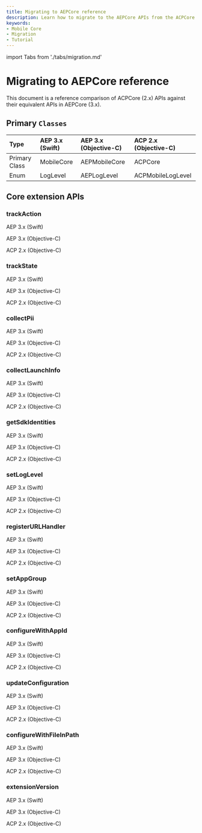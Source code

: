 ```yaml
---
title: Migrating to AEPCore reference
description: Learn how to migrate to the AEPCore APIs from the ACPCore APIs.
keywords:
- Mobile Core
- Migration
- Tutorial 
---
```


import Tabs from './tabs/migration.md'

# Migrating to AEPCore reference

This document is a reference comparison of ACPCore (2.x) APIs against their equivalent APIs in AEPCore (3.x).

## Primary `Classes`

| Type | AEP 3.x (Swift) | AEP 3.x (Objective-C) | ACP 2.x (Objective-C) |
| :--- | :--- | :--- | :--- |
| Primary Class | MobileCore | AEPMobileCore | ACPCore |
| Enum | LogLevel | AEPLogLevel | ACPMobileLogLevel |

## Core extension APIs

### trackAction

<TabsBlock orientation="horizontal" slots="heading, content" repeat="3"/>

AEP 3.x (Swift)

<Tabs query="platform=aep-swift&api=track-action"/>

AEP 3.x (Objective-C)

<Tabs query="platform=aep-objc&api=track-action"/>

ACP 2.x (Objective-C)

<Tabs query="platform=acp-objc&api=track-action"/>

### trackState

<TabsBlock orientation="horizontal" slots="heading, content" repeat="3"/>

AEP 3.x (Swift)

<Tabs query="platform=aep-swift&api=track-state"/>

AEP 3.x (Objective-C)

<Tabs query="platform=aep-objc&api=track-state"/>

ACP 2.x (Objective-C)

<Tabs query="platform=acp-objc&api=track-state"/>

### collectPii

<TabsBlock orientation="horizontal" slots="heading, content" repeat="3"/>

AEP 3.x (Swift)

<Tabs query="platform=aep-swift&api=collect-pii"/>

AEP 3.x (Objective-C)

<Tabs query="platform=aep-objc&api=collect-pii"/>

ACP 2.x (Objective-C)

<Tabs query="platform=acp-objc&api=collect-pii"/>

### collectLaunchInfo

<TabsBlock orientation="horizontal" slots="heading, content" repeat="3"/>

AEP 3.x (Swift)

<Tabs query="platform=aep-swift&api=collect-launch-info"/>

AEP 3.x (Objective-C)

<Tabs query="platform=aep-objc&api=collect-launch-info"/>

ACP 2.x (Objective-C)

<Tabs query="platform=acp-objc&api=collect-launch-info"/>

### getSdkIdentities

<TabsBlock orientation="horizontal" slots="heading, content" repeat="3"/>

AEP 3.x (Swift)

<Tabs query="platform=aep-swift&api=get-sdk-identities"/>

AEP 3.x (Objective-C)

<Tabs query="platform=aep-objc&api=get-sdk-identities"/>

ACP 2.x (Objective-C)

<Tabs query="platform=acp-objc&api=get-sdk-identities"/>

### setLogLevel

<TabsBlock orientation="horizontal" slots="heading, content" repeat="3"/>

AEP 3.x (Swift)

<Tabs query="platform=aep-swift&api=set-log-level"/>

AEP 3.x (Objective-C)

<Tabs query="platform=aep-objc&api=set-log-level"/>

ACP 2.x (Objective-C)

<Tabs query="platform=acp-objc&api=set-log-level"/>

### registerURLHandler

<TabsBlock orientation="horizontal" slots="heading, content" repeat="3"/>

AEP 3.x (Swift)

<Tabs query="platform=aep-swift&api=register-url-handler"/>

AEP 3.x (Objective-C)

<Tabs query="platform=aep-objc&api=register-url-handler"/>

ACP 2.x (Objective-C)

<Tabs query="platform=acp-objc&api=register-url-handler"/>

### setAppGroup

<TabsBlock orientation="horizontal" slots="heading, content" repeat="3"/>

AEP 3.x (Swift)

<Tabs query="platform=aep-swift&api=set-app-group"/>

AEP 3.x (Objective-C)

<Tabs query="platform=aep-objc&api=set-app-group"/>

ACP 2.x (Objective-C)

<Tabs query="platform=acp-objc&api=set-app-group"/>

### configureWithAppId

<TabsBlock orientation="horizontal" slots="heading, content" repeat="3"/>

AEP 3.x (Swift)

<Tabs query="platform=aep-swift&api=configure-with-app-id"/>

AEP 3.x (Objective-C)

<Tabs query="platform=aep-objc&api=configure-with-app-id"/>

ACP 2.x (Objective-C)

<Tabs query="platform=acp-objc&api=configure-with-app-id"/>

### updateConfiguration

<TabsBlock orientation="horizontal" slots="heading, content" repeat="3"/>

AEP 3.x (Swift)

<Tabs query="platform=aep-swift&api=update-configuration"/>

AEP 3.x (Objective-C)

<Tabs query="platform=aep-objc&api=update-configuration"/>

ACP 2.x (Objective-C)

<Tabs query="platform=acp-objc&api=update-configuration"/>

### configureWithFileInPath

<TabsBlock orientation="horizontal" slots="heading, content" repeat="3"/>

AEP 3.x (Swift)

<Tabs query="platform=aep-swift&api=configure-with-file-in-path"/>

AEP 3.x (Objective-C)

<Tabs query="platform=aep-objc&api=configure-with-file-in-path"/>

ACP 2.x (Objective-C)

<Tabs query="platform=acp-objc&api=configure-with-file-in-path"/>

### extensionVersion

<TabsBlock orientation="horizontal" slots="heading, content" repeat="3"/>

AEP 3.x (Swift)

<Tabs query="platform=aep-swift&api=extension-version"/>

AEP 3.x (Objective-C)

<Tabs query="platform=aep-objc&api=extension-version"/>

ACP 2.x (Objective-C)

<Tabs query="platform=acp-objc&api=extension-version"/>
